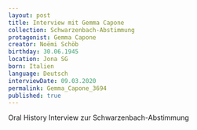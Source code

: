 ```yaml
---
layout: post
title: Interview mit Gemma Capone
collection: Schwarzenbach-Abstimmung
protagonist: Gemma Capone
creator: Noëmi Schöb
birthday: 30.06.1945
location: Jona SG
born: Italien
language: Deutsch
interviewDate: 09.03.2020
permalink: Gemma_Capone_3694
published: true
---
```

Oral History Interview zur Schwarzenbach-Abstimmung